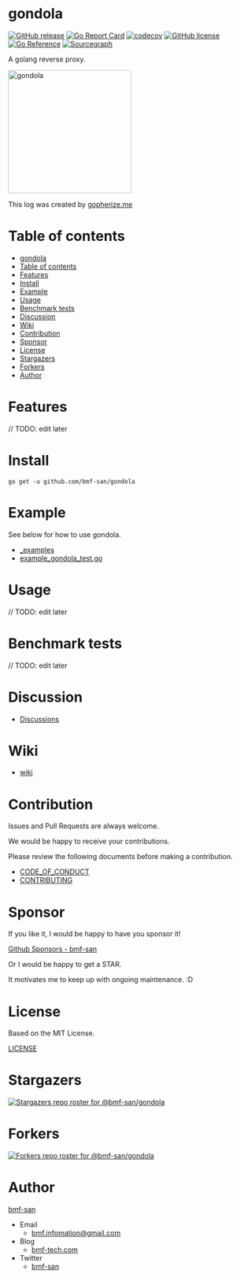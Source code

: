 # gondola
[![GitHub release](https://img.shields.io/github/release/bmf-san/gondola.svg)](https://github.com/bmf-san/gondola/releases)
[![Go Report Card](https://goreportcard.com/badge/github.com/bmf-san/gondola)](https://goreportcard.com/report/github.com/bmf-san/gondola)
[![codecov](https://codecov.io/gh/bmf-san/gondola/branch/main/graph/badge.svg?token=ZLOLQKUD39)](https://codecov.io/gh/bmf-san/gondola)
[![GitHub license](https://img.shields.io/github/license/bmf-san/gondola)](https://github.com/bmf-san/gondola/blob/main/LICENSE)
[![Go Reference](https://pkg.go.dev/badge/github.com/bmf-san/gondola.svg)](https://pkg.go.dev/github.com/bmf-san/gondola)
[![Sourcegraph](https://sourcegraph.com/github.com/bmf-san/gondola/-/badge.svg)](https://sourcegraph.com/github.com/bmf-san/gondola?badge)

A golang reverse proxy.

<img src="https://storage.googleapis.com/gopherizeme.appspot.com/gophers/22fd9b7a49eac4101fc9819578641c2e71706f6f.png" alt="gondola" title="gondola" width="250px">

This log was created by [gopherize.me](https://gopherize.me/gopher/22fd9b7a49eac4101fc9819578641c2e71706f6f)

# Table of contents
- [gondola](#gondola)
- [Table of contents](#table-of-contents)
- [Features](#features)
- [Install](#install)
- [Example](#example)
- [Usage](#usage)
- [Benchmark tests](#benchmark-tests)
- [Discussion](#discussion)
- [Wiki](#wiki)
- [Contribution](#contribution)
- [Sponsor](#sponsor)
- [License](#license)
- [Stargazers](#stargazers)
- [Forkers](#forkers)
- [Author](#author)

# Features
// TODO: edit later

# Install
```
go get -u github.com/bmf-san/gondola
```

# Example
See below for how to use gondola.

- [_examples](https://github.com/bmf-san/gondola/tree/main/_examples)
- [example_gondola_test.go](https://github.com/bmf-san/gondola/tree/main/example_gondola_test.go)

# Usage
// TODO: edit later

# Benchmark tests
// TODO: edit later

# Discussion
- [Discussions](https://github.com/bmf-san/gondola/discussions)

# Wiki
- [wiki](https://github.com/bmf-san/gondola/wiki)

# Contribution
Issues and Pull Requests are always welcome.

We would be happy to receive your contributions.

Please review the following documents before making a contribution.

- [CODE_OF_CONDUCT](https://github.com/bmf-san/godra/blob/main/.github/CODE_OF_CONDUCT.md)
- [CONTRIBUTING](https://github.com/bmf-san/godra/blob/main/.github/CONTRIBUTING.md)

# Sponsor
If you like it, I would be happy to have you sponsor it!

[Github Sponsors - bmf-san](https://github.com/sponsors/bmf-san)

Or I would be happy to get a STAR.

It motivates me to keep up with ongoing maintenance. :D

# License
Based on the MIT License.

[LICENSE](https://github.com/bmf-san/gondola/blob/main/LICENSE)

# Stargazers
[![Stargazers repo roster for @bmf-san/gondola](https://reporoster.com/stars/bmf-san/gondola)](https://github.com/bmf-san/gondola/stargazers)

# Forkers
[![Forkers repo roster for @bmf-san/gondola](https://reporoster.com/forks/bmf-san/gondola)](https://github.com/bmf-san/gondola/network/members)

# Author
[bmf-san](https://github.com/bmf-san)

- Email
  - bmf.infomation@gmail.com
- Blog
  - [bmf-tech.com](http://bmf-tech.com)
- Twitter
  - [bmf-san](https://twitter.com/bmf-san)